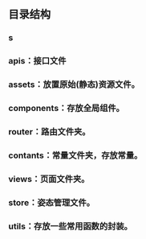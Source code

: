 ## 目录结构 
### s
### apis：接口文件

### assets：放置原始(静态)资源文件。

### components：存放全局组件。

### router：路由文件夹。

### contants：常量文件夹，存放常量。

### views：页面文件夹。

### store：姿态管理文件。

### utils：存放一些常用函数的封装。